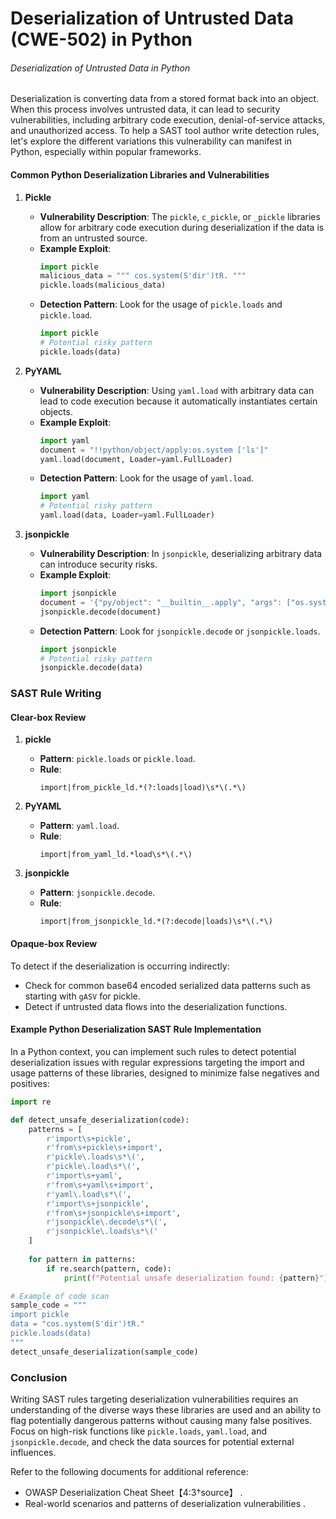 # Deserialization of Untrusted Data (CWE-502) in Python

###### Deserialization of Untrusted Data in Python

Deserialization is converting data from a stored format back into an object. When this process involves untrusted data, it can lead to security vulnerabilities, including arbitrary code execution, denial-of-service attacks, and unauthorized access. To help a SAST tool author write detection rules, let's explore the different variations this vulnerability can manifest in Python, especially within popular frameworks.

#### Common Python Deserialization Libraries and Vulnerabilities

1. **Pickle**
   - **Vulnerability Description**: The `pickle`, `c_pickle`, or `_pickle` libraries allow for arbitrary code execution during deserialization if the data is from an untrusted source. 
   - **Example Exploit**:
     ```python
     import pickle
     malicious_data = """ cos.system(S'dir')tR. """
     pickle.loads(malicious_data)
     ```
   - **Detection Pattern**:
     Look for the usage of `pickle.loads` and `pickle.load`. 
     ```python
     import pickle
     # Potential risky pattern
     pickle.loads(data)
     ```

2. **PyYAML**
   - **Vulnerability Description**: Using `yaml.load` with arbitrary data can lead to code execution because it automatically instantiates certain objects.
   - **Example Exploit**:
     ```python
     import yaml
     document = "!!python/object/apply:os.system ['ls']"
     yaml.load(document, Loader=yaml.FullLoader)
     ```
   - **Detection Pattern**:
     Look for the usage of `yaml.load`. 
     ```python
     import yaml
     # Potential risky pattern
     yaml.load(data, Loader=yaml.FullLoader)
     ```

3. **jsonpickle**
   - **Vulnerability Description**: In `jsonpickle`, deserializing arbitrary data can introduce security risks. 
   - **Example Exploit**:
     ```python
     import jsonpickle
     document = '{"py/object": "__builtin__.apply", "args": ["os.system", ["ls"]]}'
     jsonpickle.decode(document)
     ```
   - **Detection Pattern**:
     Look for `jsonpickle.decode` or `jsonpickle.loads`.
     ```python
     import jsonpickle
     # Potential risky pattern
     jsonpickle.decode(data)
     ```

### SAST Rule Writing

#### Clear-box Review

1. **pickle**
   - **Pattern**: `pickle.loads` or `pickle.load`.
   - **Rule**:
     ```plaintext
     import|from_pickle_ld.*(?:loads|load)\s*\(.*\)
     ```

2. **PyYAML**
   - **Pattern**: `yaml.load`.
   - **Rule**:
     ```plaintext
     import|from_yaml_ld.*load\s*\(.*\)
     ```

3. **jsonpickle**
   - **Pattern**: `jsonpickle.decode`.
   - **Rule**:
     ```plaintext
     import|from_jsonpickle_ld.*(?:decode|loads)\s*\(.*\)
     ```

#### Opaque-box Review

To detect if the deserialization is occurring indirectly:
- Check for common base64 encoded serialized data patterns such as starting with `gASV` for pickle.
- Detect if untrusted data flows into the deserialization functions.

#### Example Python Deserialization SAST Rule Implementation
In a Python context, you can implement such rules to detect potential deserialization issues with regular expressions targeting the import and usage patterns of these libraries, designed to minimize false negatives and positives:

```python
import re

def detect_unsafe_deserialization(code):
    patterns = [
        r'import\s+pickle',
        r'from\s+pickle\s+import',
        r'pickle\.loads\s*\(',
        r'pickle\.load\s*\(',
        r'import\s+yaml',
        r'from\s+yaml\s+import',
        r'yaml\.load\s*\(',
        r'import\s+jsonpickle',
        r'from\s+jsonpickle\s+import',
        r'jsonpickle\.decode\s*\(',
        r'jsonpickle\.loads\s*\('
    ]
    
    for pattern in patterns:
        if re.search(pattern, code):
            print(f"Potential unsafe deserialization found: {pattern}")

# Example of code scan
sample_code = """
import pickle
data = "cos.system(S'dir')tR."
pickle.loads(data)
"""
detect_unsafe_deserialization(sample_code)
```

### Conclusion

Writing SAST rules targeting deserialization vulnerabilities requires an understanding of the diverse ways these libraries are used and an ability to flag potentially dangerous patterns without causing many false positives. Focus on high-risk functions like `pickle.loads`, `yaml.load`, and `jsonpickle.decode`, and check the data sources for potential external influences.

Refer to the following documents for additional reference:
- OWASP Deserialization Cheat Sheet【4:3†source】 .
- Real-world scenarios and patterns of deserialization vulnerabilities .